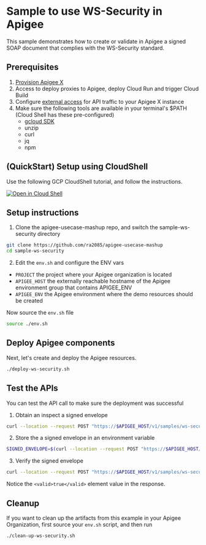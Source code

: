 # Sample to use WS-Security in Apigee 

This sample demonstrates how to create or validate in Apigee a signed SOAP document that complies with the WS-Security standard.

## Prerequisites
1. [Provision Apigee X](https://cloud.google.com/apigee/docs/api-platform/get-started/provisioning-intro)
2. Access to deploy proxies to Apigee, deploy Cloud Run and trigger Cloud Build
3. Configure [external access](https://cloud.google.com/apigee/docs/api-platform/get-started/configure-routing#external-access) for API traffic to your Apigee X instance
4. Make sure the following tools are available in your terminal's $PATH (Cloud Shell has these pre-configured)
    * [gcloud SDK](https://cloud.google.com/sdk/docs/install)
    * unzip
    * curl
    * jq
    * npm

## (QuickStart) Setup using CloudShell

Use the following GCP CloudShell tutorial, and follow the instructions.

[![Open in Cloud Shell](https://gstatic.com/cloudssh/images/open-btn.png)](https://ssh.cloud.google.com/cloudshell/open?cloudshell_git_repo=https://github.com/ra2085/apigee-usecase-mashup&cloudshell_git_branch=main&cloudshell_workspace=.&cloudshell_tutorial=sample-ws-security/docs/cloudshell-tutorial.md)

## Setup instructions

1. Clone the apigee-usecase-mashup repo, and switch the sample-ws-security directory

```bash
git clone https://github.com/ra2085/apigee-usecase-mashup
cd sample-ws-security
```

2. Edit the `env.sh` and configure the ENV vars

* `PROJECT` the project where your Apigee organization is located
* `APIGEE_HOST` the externally reachable hostname of the Apigee environment group that contains APIGEE_ENV
* `APIGEE_ENV` the Apigee environment where the demo resources should be created

Now source the `env.sh` file

```bash
source ./env.sh
```

## Deploy Apigee components

Next, let's create and deploy the Apigee resources.

```sh
./deploy-ws-security.sh
```

## Test the APIs

You can test the API call to make sure the deployment was successful

1. Obtain an inspect a signed envelope

```sh
curl --location --request POST "https://$APIGEE_HOST/v1/samples/ws-security/sign1" --header 'Content-Type: application/xml' --data-raw "<soapenv:Envelope xmlns:ns1='http://ws.example.com/' xmlns:soapenv='http://schemas.xmlsoap.org/soap/envelope/'><soapenv:Body><ns1:sumResponse><ns1:return>9</ns1:return></ns1:sumResponse></soapenv:Body></soapenv:Envelope>"
```

2. Store the a signed envelope in an environment variable

```sh
SIGNED_ENVELOPE=$(curl --location --request POST "https://$APIGEE_HOST/v1/samples/ws-security/sign1" --header 'Content-Type: application/xml' --data-raw "<soapenv:Envelope xmlns:ns1='http://ws.example.com/' xmlns:soapenv='http://schemas.xmlsoap.org/soap/envelope/'><soapenv:Body><ns1:sumResponse><ns1:return>9</ns1:return></ns1:sumResponse></soapenv:Body></soapenv:Envelope>")
```

3. Verify the signed envelope

```sh
curl --location --request POST "https://$APIGEE_HOST/v1/samples/ws-security/validate1" --header 'Content-Type: application/xml' --data-raw "$SIGNED_ENVELOPE"
```

Notice the `<valid>true</valid>` element value in the response.

## Cleanup

If you want to clean up the artifacts from this example in your Apigee Organization, first source your `env.sh` script, and then run

```bash
./clean-up-ws-security.sh
```
